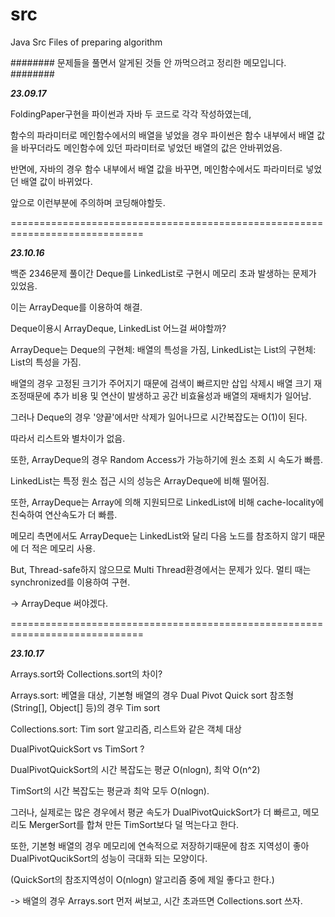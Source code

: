 # src
Java Src Files of preparing algorithm


######## 문제들을 풀면서 알게된 것들 안 까먹으려고 정리한 메모입니다. ########

***23.09.17***

FoldingPaper구현을 파이썬과 자바 두 코드로 각각 작성하였는데, 

함수의 파라미터로 메인함수에서의 배열을 넣었을 경우 파이썬은 함수 내부에서 배열 값을 바꾸더라도
메인함수에 있던 파라미터로 넣었던 배열의 값은 안바뀌었음.

반면에, 자바의 경우 함수 내부에서 배열 값을 바꾸면, 메인함수에서도 파라미터로 넣었던 배열 값이 바뀌었다.

앞으로 이런부분에 주의하며 코딩해야할듯.

=============================================================================

***23.10.16***

백준 2346문제 풀이간 Deque를 LinkedList로 구현시 메모리 초과 발생하는 문제가 있었음.

이는 ArrayDeque를 이용하여 해결.

Deque이용시 ArrayDeque, LinkedList 어느걸 써야할까?

ArrayDeque는 Deque의 구현체: 배열의 특성을 가짐, LinkedList는 List의 구현체: List의 특성을 가짐.

배열의 경우 고정된 크기가 주어지기 때문에 검색이 빠르지만 삽입 삭제시 배열 크기 재조정때문에 추가 비용 및 연산이 발생하고
공간 비효율성과 배열의 재배치가 일어남.

그러나 Deque의 경우 '양끝'에서만 삭제가 일어나므로 시간복잡도는 O(1)이 된다.

따라서 리스트와 별차이가 없음.

또한, ArrayDeque의 경우 Random Access가 가능하기에 원소 조회 시 속도가 빠름.

LinkedList는 특정 원소 접근 시의 성능은 ArrayDeque에 비해 떨어짐.

또한, ArrayDeque는 Array에 의해 지원되므로 LinkedList에 비해 cache-locality에 친숙하여 연산속도가 더 빠름.

메모리 측면에서도 ArrayDeque는 LinkedList와 달리 다음 노드를 참조하지 않기 때문에 더 적은 메모리 사용.

But, Thread-safe하지 않으므로 Multi Thread환경에서는 문제가 있다. 멀티 때는 synchronized를 이용하여 구현.

-> ArrayDeque 써야겠다.

=============================================================================

***23.10.17***

Arrays.sort와 Collections.sort의 차이?

Arrays.sort: 베열을 대상, 기본형 배열의 경우 Dual Pivot Quick sort 참조형(String[], Object[] 등)의 경우 Tim sort

Collections.sort: Tim sort 알고리즘, 리스트와 같은 객체 대상

DualPivotQuickSort vs TimSort ?

DualPivotQuickSort의 시간 복잡도는 평균 O(nlogn), 최악 O(n^2)

TimSort의 시간 복잡도는 평균과 최악 모두 O(nlogn).

그러나, 실제로는 많은 경우에서 평균 속도가 DualPivotQuickSort가 더 빠르고, 메모리도 MergerSort를 합쳐 만든 TimSort보다 덜 먹는다고 한다.

또한, 기본형 배열의 경우 메모리에 연속적으로 저장하기때문에 참조 지역성이 좋아 DualPivotQucikSort의 성능이 극대화 되는 모양이다.

(QuickSort의 참조지역성이 O(nlogn) 알고리즘 중에 제일 좋다고 한다.)

-> 배열의 경우 Arrays.sort 먼저 써보고, 시간 초과뜨면 Collections.sort 쓰자.



